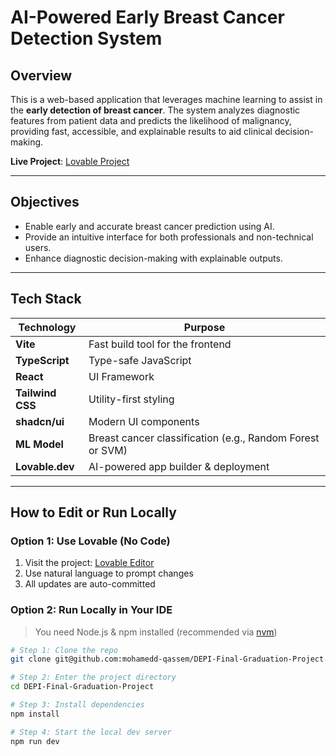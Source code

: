 # AI-Powered Early Breast Cancer Detection System

##  Overview

This is a web-based application that leverages machine learning to assist in the **early detection of breast cancer**. The system analyzes diagnostic features from patient data and predicts the likelihood of malignancy, providing fast, accessible, and explainable results to aid clinical decision-making.

 **Live Project**: [Lovable Project](https://lovable.dev/projects/9d542c4e-2ce7-43d7-8e3d-8a8bdab77799)

---

##  Objectives

- Enable early and accurate breast cancer prediction using AI.
- Provide an intuitive interface for both professionals and non-technical users.
- Enhance diagnostic decision-making with explainable outputs.

---

## Tech Stack

| Technology     | Purpose                            |
|----------------|-------------------------------------|
| **Vite**       | Fast build tool for the frontend    |
| **TypeScript** | Type-safe JavaScript                |
| **React**      | UI Framework                        |
| **Tailwind CSS** | Utility-first styling             |
| **shadcn/ui**  | Modern UI components                |
| **ML Model**   | Breast cancer classification (e.g., Random Forest or SVM) |
| **Lovable.dev** | AI-powered app builder & deployment |

---

##  How to Edit or Run Locally

###  Option 1: Use Lovable (No Code)

1. Visit the project: [Lovable Editor](https://lovable.dev/projects/9d542c4e-2ce7-43d7-8e3d-8a8bdab77799)
2. Use natural language to prompt changes
3. All updates are auto-committed

### Option 2: Run Locally in Your IDE

> You need Node.js & npm installed (recommended via [nvm](https://github.com/nvm-sh/nvm))

```bash
# Step 1: Clone the repo
git clone git@github.com:mohamedd-qassem/DEPI-Final-Graduation-Project.git

# Step 2: Enter the project directory
cd DEPI-Final-Graduation-Project

# Step 3: Install dependencies
npm install

# Step 4: Start the local dev server
npm run dev
